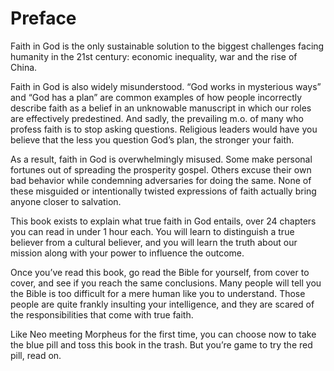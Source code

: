 # Preface

Faith in God is the only sustainable solution to the biggest challenges facing humanity in the 21st century: economic inequality, war and the rise of China.

Faith in God is also widely misunderstood. “God works in mysterious ways” and “God has a plan” are common examples of how people incorrectly describe faith as a belief in an unknowable manuscript in which our roles are effectively predestined. And sadly, the prevailing m.o. of many who profess faith is to stop asking questions. Religious leaders would have you believe that the less you question God’s plan, the stronger your faith.

As a result, faith in God is overwhelmingly misused. Some make personal fortunes out of spreading the prosperity gospel. Others excuse their own bad behavior while condemning adversaries for doing the same. None of these misguided or intentionally twisted expressions of faith actually bring anyone closer to salvation.

This book exists to explain what true faith in God entails, over 24 chapters you can read in under 1 hour each. You will learn to distinguish a true believer from a cultural believer, and you will learn the truth about our mission along with your power to influence the outcome.

Once you’ve read this book, go read the Bible for yourself, from cover to cover, and see if you reach the same conclusions. Many people will tell you the Bible is too difficult for a mere human like you to understand. Those people are quite frankly insulting your intelligence, and they are scared of the responsibilities that come with true faith.

Like Neo meeting Morpheus for the first time, you can choose now to take the blue pill and toss this book in the trash. But you’re game to try the red pill, read on.

